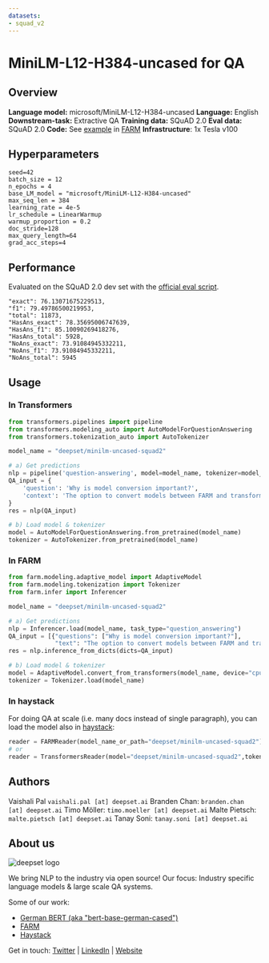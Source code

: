 ```yaml
---
datasets:
- squad_v2
---
```


# MiniLM-L12-H384-uncased for QA

## Overview
**Language model:** microsoft/MiniLM-L12-H384-uncased
**Language:** English
**Downstream-task:** Extractive QA
**Training data:** SQuAD 2.0
**Eval data:** SQuAD 2.0
**Code:**  See [example](https://github.com/deepset-ai/FARM/blob/master/examples/question_answering.py) in [FARM](https://github.com/deepset-ai/FARM/blob/master/examples/question_answering.py)
**Infrastructure**: 1x Tesla v100

## Hyperparameters

```
seed=42
batch_size = 12
n_epochs = 4
base_LM_model = "microsoft/MiniLM-L12-H384-uncased"
max_seq_len = 384
learning_rate = 4e-5
lr_schedule = LinearWarmup
warmup_proportion = 0.2
doc_stride=128
max_query_length=64
grad_acc_steps=4
```

## Performance
Evaluated on the SQuAD 2.0 dev set with the [official eval script](https://worksheets.codalab.org/rest/bundles/0x6b567e1cf2e041ec80d7098f031c5c9e/contents/blob/).
```
"exact": 76.13071675229513,
"f1": 79.49786500219953,
"total": 11873,
"HasAns_exact": 78.35695006747639,
"HasAns_f1": 85.10090269418276,
"HasAns_total": 5928,
"NoAns_exact": 73.91084945332211,
"NoAns_f1": 73.91084945332211,
"NoAns_total": 5945
```

## Usage

### In Transformers
```python
from transformers.pipelines import pipeline
from transformers.modeling_auto import AutoModelForQuestionAnswering
from transformers.tokenization_auto import AutoTokenizer

model_name = "deepset/minilm-uncased-squad2"

# a) Get predictions
nlp = pipeline('question-answering', model=model_name, tokenizer=model_name)
QA_input = {
    'question': 'Why is model conversion important?',
    'context': 'The option to convert models between FARM and transformers gives freedom to the user and let people easily switch between frameworks.'
}
res = nlp(QA_input)

# b) Load model & tokenizer
model = AutoModelForQuestionAnswering.from_pretrained(model_name)
tokenizer = AutoTokenizer.from_pretrained(model_name)
```

### In FARM

```python
from farm.modeling.adaptive_model import AdaptiveModel
from farm.modeling.tokenization import Tokenizer
from farm.infer import Inferencer

model_name = "deepset/minilm-uncased-squad2"

# a) Get predictions
nlp = Inferencer.load(model_name, task_type="question_answering")
QA_input = [{"questions": ["Why is model conversion important?"],
             "text": "The option to convert models between FARM and transformers gives freedom to the user and let people easily switch between frameworks."}]
res = nlp.inference_from_dicts(dicts=QA_input)

# b) Load model & tokenizer
model = AdaptiveModel.convert_from_transformers(model_name, device="cpu", task_type="question_answering")
tokenizer = Tokenizer.load(model_name)
```

### In haystack
For doing QA at scale (i.e. many docs instead of single paragraph), you can load the model also in [haystack](https://github.com/deepset-ai/haystack/):
```python
reader = FARMReader(model_name_or_path="deepset/minilm-uncased-squad2")
# or
reader = TransformersReader(model="deepset/minilm-uncased-squad2",tokenizer="deepset/minilm-uncased-squad2")
```


## Authors
Vaishali Pal `vaishali.pal [at] deepset.ai`
Branden Chan: `branden.chan [at] deepset.ai`
Timo Möller: `timo.moeller [at] deepset.ai`
Malte Pietsch: `malte.pietsch [at] deepset.ai`
Tanay Soni: `tanay.soni [at] deepset.ai`

## About us
![deepset logo](https://raw.githubusercontent.com/deepset-ai/FARM/master/docs/img/deepset_logo.png)

We bring NLP to the industry via open source!
Our focus: Industry specific language models & large scale QA systems.

Some of our work:
- [German BERT (aka "bert-base-german-cased")](https://deepset.ai/german-bert)
- [FARM](https://github.com/deepset-ai/FARM)
- [Haystack](https://github.com/deepset-ai/haystack/)

Get in touch:
[Twitter](https://twitter.com/deepset_ai) | [LinkedIn](https://www.linkedin.com/company/deepset-ai/) | [Website](https://deepset.ai)
